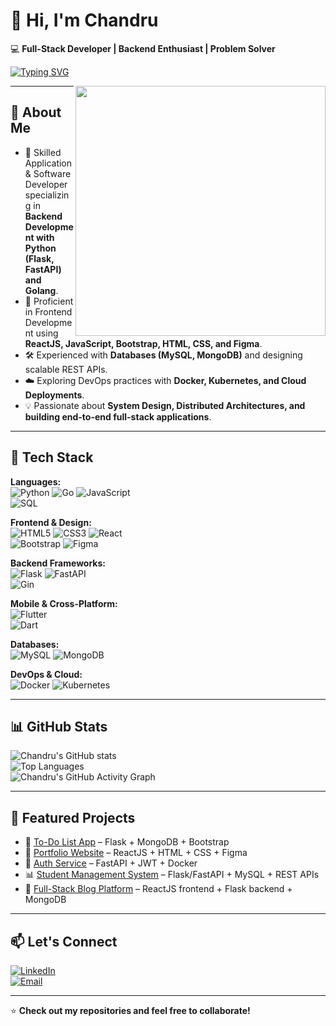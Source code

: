# 👋 Hi, I'm Chandru  

💻 **Full-Stack Developer | Backend Enthusiast | Problem Solver**

[![Typing SVG](https://readme-typing-svg.herokuapp.com?size=25&color=00BFFF&lines=Hi+👋,+I'm+Chandru;Full-Stack+Developer;Application+%26+Software+Developer;System+Design+Enthusiast)](https://git.io/typing-svg)

<img src="[https://media.giphy.com/media/13HgwGsXF0aiGY/giphy.gif](https://tenor.com/en-IN/view/soulja-boy-pepe-typing-matrix-codes-gif-13307647)" width="400" align="right" />

---

## 🚀 About Me

- 🌱 Skilled Application & Software Developer specializing in **Backend Development with Python (Flask, FastAPI) and Golang**.  
- 🎨 Proficient in Frontend Development using **ReactJS, JavaScript, Bootstrap, HTML, CSS, and Figma**.  
- 🛠️ Experienced with **Databases (MySQL, MongoDB)** and designing scalable REST APIs.  
- ☁️ Exploring DevOps practices with **Docker, Kubernetes, and Cloud Deployments**.  
- 💡 Passionate about **System Design, Distributed Architectures, and building end-to-end full-stack applications**.  

---

## 🧰 Tech Stack

**Languages:**  
![Python](https://img.shields.io/badge/Python-3776AB?style=for-the-badge&logo=python&logoColor=white) 
![Go](https://img.shields.io/badge/Go-00ADD8?style=for-the-badge&logo=go&logoColor=white) 
![JavaScript](https://img.shields.io/badge/JavaScript-F7DF1E?style=for-the-badge&logo=javascript&logoColor=black)  
![SQL](https://img.shields.io/badge/SQL-336791?style=for-the-badge&logo=postgresql&logoColor=white)

**Frontend & Design:**  
![HTML5](https://img.shields.io/badge/HTML5-E34F26?style=for-the-badge&logo=html5&logoColor=white) 
![CSS3](https://img.shields.io/badge/CSS3-1572B6?style=for-the-badge&logo=css3&logoColor=white) 
![React](https://img.shields.io/badge/React-20232A?style=for-the-badge&logo=react&logoColor=61DAFB)  
![Bootstrap](https://img.shields.io/badge/Bootstrap-563D7C?style=for-the-badge&logo=bootstrap&logoColor=white) 
![Figma](https://img.shields.io/badge/Figma-F24E1E?style=for-the-badge&logo=figma&logoColor=white)

**Backend Frameworks:**  
![Flask](https://img.shields.io/badge/Flask-000000?style=for-the-badge&logo=flask&logoColor=white) 
![FastAPI](https://img.shields.io/badge/FastAPI-009688?style=for-the-badge&logo=fastapi&logoColor=white)  
![Gin](https://img.shields.io/badge/Gin-00ADD8?style=for-the-badge&logo=go&logoColor=white)

**Mobile & Cross-Platform:**  
![Flutter](https://img.shields.io/badge/Flutter-02569B?style=for-the-badge&logo=flutter&logoColor=white)  
![Dart](https://img.shields.io/badge/Dart-0175C2?style=for-the-badge&logo=dart&logoColor=white)  

**Databases:**  
![MySQL](https://img.shields.io/badge/MySQL-4479A1?style=for-the-badge&logo=mysql&logoColor=white) 
![MongoDB](https://img.shields.io/badge/MongoDB-47A248?style=for-the-badge&logo=mongodb&logoColor=white)

**DevOps & Cloud:**  
![Docker](https://img.shields.io/badge/Docker-2496ED?style=for-the-badge&logo=docker&logoColor=white) 
![Kubernetes](https://img.shields.io/badge/Kubernetes-326CE5?style=for-the-badge&logo=kubernetes&logoColor=white)

---

## 📊 GitHub Stats

![Chandru's GitHub stats](https://github-readme-stats.vercel.app/api?username=chandru-mck-2002&show_icons=true&theme=radical)  
![Top Languages](https://github-readme-stats.vercel.app/api/top-langs/?username=chandru-mck-2002&layout=compact&theme=radical)  
![Chandru's GitHub Activity Graph](https://github-readme-activity-graph.vercel.app/graph?username=chandru-mck-2002&theme=react-dark&hide_border=true)

---

## 📌 Featured Projects

- 📝 [To-Do List App](https://github.com/your-username/todo-app) – Flask + MongoDB + Bootstrap  
- 🎨 [Portfolio Website](https://github.com/your-username/portfolio) – ReactJS + HTML + CSS + Figma  
- 🔐 [Auth Service](https://github.com/your-username/auth-service) – FastAPI + JWT + Docker  
- 📊 [Student Management System](https://github.com/your-username/student-db) – Flask/FastAPI + MySQL + REST APIs  
- 🚀 [Full-Stack Blog Platform](https://github.com/your-username/blog-platform) – ReactJS frontend + Flask backend + MongoDB  

---

## 📫 Let's Connect

[![LinkedIn](https://img.shields.io/badge/LinkedIn-0A66C2?style=for-the-badge&logo=linkedin&logoColor=white)](https://www.linkedin.com/in/chandrum222/)  
[![Email](https://img.shields.io/badge/Email-D14836?style=for-the-badge&logo=gmail&logoColor=white)](mailto:chandru2002mck@gmail.com)  

---

⭐ **Check out my repositories and feel free to collaborate!**
